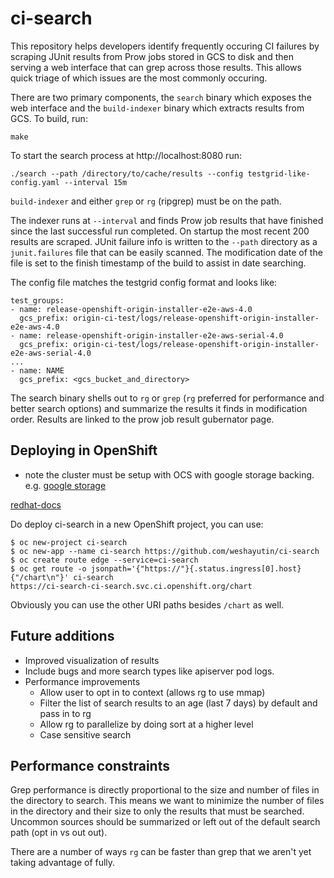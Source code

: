 # ci-search

This repository helps developers identify frequently occuring CI failures by scraping JUnit results from Prow jobs stored in GCS to disk and then serving a web interface that can grep across those results. This allows quick triage of which issues are the most commonly occuring.

There are two primary components, the `search` binary which exposes the web interface and the `build-indexer` binary which extracts results from GCS. To build, run:

    make

To start the search process at http://localhost:8080 run:

    ./search --path /directory/to/cache/results --config testgrid-like-config.yaml --interval 15m

`build-indexer` and either `grep` or `rg` (ripgrep) must be on the path.

The indexer runs at `--interval` and finds Prow job results that have finished since the last successful run completed. On startup the most recent 200 results are scraped. JUnit failure info is written to the `--path` directory as a `junit.failures` file that can be easily scanned. The modification date of the file is set to the finish timestamp of the build to assist in date searching.

The config file matches the testgrid config format and looks like:

```
test_groups:
- name: release-openshift-origin-installer-e2e-aws-4.0
  gcs_prefix: origin-ci-test/logs/release-openshift-origin-installer-e2e-aws-4.0
- name: release-openshift-origin-installer-e2e-aws-serial-4.0
  gcs_prefix: origin-ci-test/logs/release-openshift-origin-installer-e2e-aws-serial-4.0
...
- name: NAME
  gcs_prefix: <gcs_bucket_and_directory>
```

The search binary shells out to `rg` or `grep` (`rg` preferred for performance and better search options) and summarize the results it finds in modification order. Results are linked to the prow job result gubernator page.

## Deploying in OpenShift

* note the cluster must be setup with OCS with google storage backing.
e.g.
[google storage](https://console.cloud.google.com/storage/browser/origin-ci-test/logs/periodic-ci-openshift-oadp-operator-master-4.8-operator-e2e-aws-periodic-slack?pageState=(%22StorageObjectListTable%22:(%22f%22:%22%255B%255D%22))&prefix=&forceOnObjectsSortingFiltering=false)

[redhat-docs](https://access.redhat.com/documentation/en-us/red_hat_openshift_container_storage/4.5/html-single/deploying_and_managing_openshift_container_storage_using_google_cloud/index#creating-a-new-backing-store_gcp_gcp)

Do deploy ci-search in a new OpenShift project, you can use:

```console
$ oc new-project ci-search
$ oc new-app --name ci-search https://github.com/weshayutin/ci-search
$ oc create route edge --service=ci-search
$ oc get route -o jsonpath='{"https://"}{.status.ingress[0].host}{"/chart\n"}' ci-search
https://ci-search-ci-search.svc.ci.openshift.org/chart
```

Obviously you can use the other URI paths besides `/chart` as well.

## Future additions

* Improved visualization of results
* Include bugs and more search types like apiserver pod logs.
* Performance improvements
  * Allow user to opt in to context (allows rg to use mmap)
  * Filter the list of search results to an age (last 7 days) by default and pass in to rg
  * Allow rg to parallelize by doing sort at a higher level
  * Case sensitive search

## Performance constraints

Grep performance is directly proportional to the size and number of files in the directory to search. This means we want to minimize the number of files in the directory and their size to only the results that must be searched. Uncommon sources should be summarized or left out of the default search path (opt in vs out out).

There are a number of ways `rg` can be faster than grep that we aren't yet taking advantage of fully.
